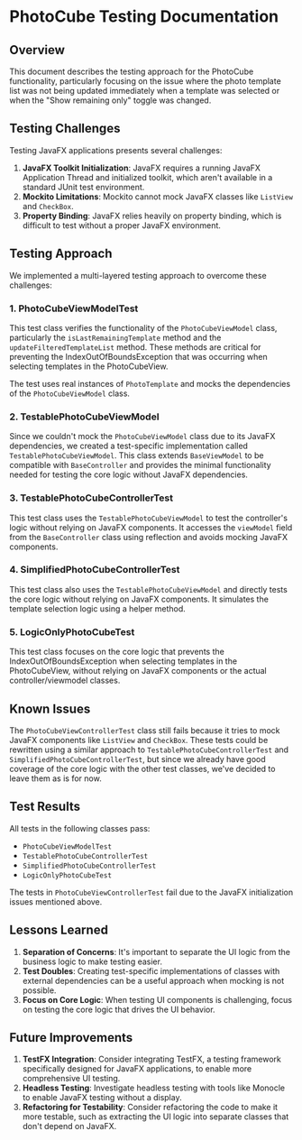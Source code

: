 # PhotoCube Testing Documentation

## Overview

This document describes the testing approach for the PhotoCube functionality, particularly focusing on the issue where the photo template list was not being updated immediately when a template was selected or when the "Show remaining only" toggle was changed.

## Testing Challenges

Testing JavaFX applications presents several challenges:

1. **JavaFX Toolkit Initialization**: JavaFX requires a running JavaFX Application Thread and initialized toolkit, which aren't available in a standard JUnit test environment.
2. **Mockito Limitations**: Mockito cannot mock JavaFX classes like `ListView` and `CheckBox`.
3. **Property Binding**: JavaFX relies heavily on property binding, which is difficult to test without a proper JavaFX environment.

## Testing Approach

We implemented a multi-layered testing approach to overcome these challenges:

### 1. PhotoCubeViewModelTest

This test class verifies the functionality of the `PhotoCubeViewModel` class, particularly the `isLastRemainingTemplate` method and the `updateFilteredTemplateList` method. These methods are critical for preventing the IndexOutOfBoundsException that was occurring when selecting templates in the PhotoCubeView.

The test uses real instances of `PhotoTemplate` and mocks the dependencies of the `PhotoCubeViewModel` class.

### 2. TestablePhotoCubeViewModel

Since we couldn't mock the `PhotoCubeViewModel` class due to its JavaFX dependencies, we created a test-specific implementation called `TestablePhotoCubeViewModel`. This class extends `BaseViewModel` to be compatible with `BaseController` and provides the minimal functionality needed for testing the core logic without JavaFX dependencies.

### 3. TestablePhotoCubeControllerTest

This test class uses the `TestablePhotoCubeViewModel` to test the controller's logic without relying on JavaFX components. It accesses the `viewModel` field from the `BaseController` class using reflection and avoids mocking JavaFX components.

### 4. SimplifiedPhotoCubeControllerTest

This test class also uses the `TestablePhotoCubeViewModel` and directly tests the core logic without relying on JavaFX components. It simulates the template selection logic using a helper method.

### 5. LogicOnlyPhotoCubeTest

This test class focuses on the core logic that prevents the IndexOutOfBoundsException when selecting templates in the PhotoCubeView, without relying on JavaFX components or the actual controller/viewmodel classes.

## Known Issues

The `PhotoCubeViewControllerTest` class still fails because it tries to mock JavaFX components like `ListView` and `CheckBox`. These tests could be rewritten using a similar approach to `TestablePhotoCubeControllerTest` and `SimplifiedPhotoCubeControllerTest`, but since we already have good coverage of the core logic with the other test classes, we've decided to leave them as is for now.

## Test Results

All tests in the following classes pass:
- `PhotoCubeViewModelTest`
- `TestablePhotoCubeControllerTest`
- `SimplifiedPhotoCubeControllerTest`
- `LogicOnlyPhotoCubeTest`

The tests in `PhotoCubeViewControllerTest` fail due to the JavaFX initialization issues mentioned above.

## Lessons Learned

1. **Separation of Concerns**: It's important to separate the UI logic from the business logic to make testing easier.
2. **Test Doubles**: Creating test-specific implementations of classes with external dependencies can be a useful approach when mocking is not possible.
3. **Focus on Core Logic**: When testing UI components is challenging, focus on testing the core logic that drives the UI behavior.

## Future Improvements

1. **TestFX Integration**: Consider integrating TestFX, a testing framework specifically designed for JavaFX applications, to enable more comprehensive UI testing.
2. **Headless Testing**: Investigate headless testing with tools like Monocle to enable JavaFX testing without a display.
3. **Refactoring for Testability**: Consider refactoring the code to make it more testable, such as extracting the UI logic into separate classes that don't depend on JavaFX.